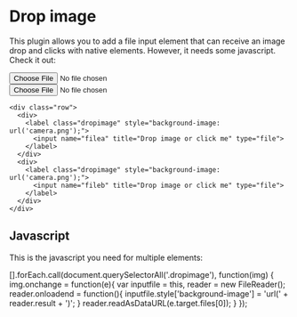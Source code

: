 <!-- Remember to add the style for this particular plugin -->

# Drop image

This plugin allows you to add a file input element that can receive an image drop and clicks with native elements. However, it needs some javascript. Check it out:


<div class="row">
  <div>
    <label class="dropimage" style="background-image: url('camera.png');">
      <input name="filea" title="Drop image or click me" type="file">
    </label>
  </div>
  <div>
    <label class="dropimage" style="background-image: url('camera.png');">
      <input name="fileb" title="Drop image or click me" type="file">
    </label>
  </div>
</div>


    <div class="row">
      <div>
        <label class="dropimage" style="background-image: url('camera.png');">
          <input name="filea" title="Drop image or click me" type="file">
        </label>
      </div>
      <div>
        <label class="dropimage" style="background-image: url('camera.png');">
          <input name="fileb" title="Drop image or click me" type="file">
        </label>
      </div>
    </div>



## Javascript

This is the javascript you need for multiple elements:

  [].forEach.call(document.querySelectorAll('.dropimage'), function(img) {
    img.onchange = function(e){
      var inputfile = this, reader = new FileReader();
      reader.onloadend = function(){
        inputfile.style['background-image'] = 'url(' + reader.result + ')';
      }
      reader.readAsDataURL(e.target.files[0]);
    }
  });

<script>
  [].forEach.call(document.querySelectorAll('.dropimage'), function(img) {
    img.onchange = function(e){
      var inputfile = this, reader = new FileReader();
      reader.onloadend = function(){
        inputfile.style['background-image'] = 'url(' + reader.result + ')';
      }
      reader.readAsDataURL(e.target.files[0]);
    }
  });
</script>







